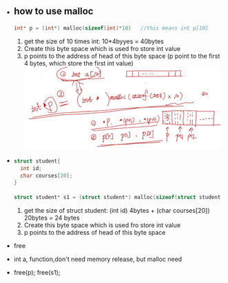 - how to use malloc
  - 
    ````c
    int* p = (int*) malloc(sizeof(int)*10)   //this means int p[10]
    ````
    1. get the size of 10 times int: 10*4byyes = 40bytes
    2. Create this byte space which is used fro store int value
    3. p points to the address of head of this byte space (p point to the first 4 bytes, which store the first int value)
    ![int malloc](https://github.com/Ruian7P/CSO/blob/main/note/int%20malloc.png)
-
  ````c
  struct student{
    int id;
    char courses[20];
  }

  struct student* s1 = (struct student*) malloc(sizeof(struct student));
  ````
  1. get the size of struct student: (int id) 4bytes + (char courses[20]) 20bytes = 24 bytes
  2. Create this byte space which is used fro store int value
  3. p points to the address of head of this byte space

- free
 - int a, function,don't need memory release, but malloc need
 - free(p); free(s1);
